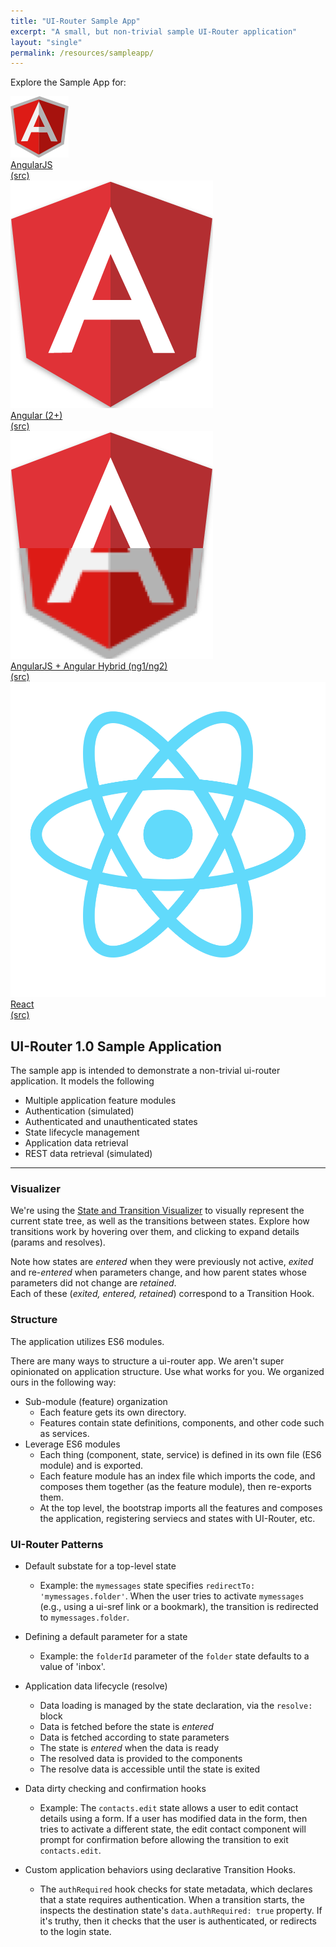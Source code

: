 ```yaml
---
title: "UI-Router Sample App"
excerpt: "A small, but non-trivial sample UI-Router application"
layout: "single"
permalink: /resources/sampleapp/
---
```

Explore the Sample App for:

<div class="about_frameworks">
  <div>
    <a href="https://ui-router.github.io/sample-app-angularjs"><img src="/images/logos/angular1.png"><div>AngularJS</div></a>
    <a href="https://github.com/ui-router/sample-app-angularjs">(src)</a>
  </div>
  <div>
    <a href="https://ui-router.github.io/sample-app-angular"><img src="/images/logos/angular2.png"><div>Angular (2+)</div></a>
    <a href="https://github.com/ui-router/sample-app-angular">(src)</a>
  </div>
  <div>
    <a href="https://ui-router.github.io/sample-app-angular-hybrid"><img src="/images/logos/ng1-to-ng2.png"><div>AngularJS + Angular Hybrid (ng1/ng2)</div></a>
    <a href="https://github.com/ui-router/sample-app-angular-hybrid">(src)</a>
  </div>
  <div>
    <a href="https://ui-router.github.io/sample-app-react/"><img src="/images/logos/react.png"><div>React</div></a>
    <a href="https://github.com/ui-router/sample-app-react">(src)</a>
  </div>
</div>

## UI-Router 1.0 Sample Application

The sample app is intended to demonstrate a non-trivial ui-router application.
It models the following 

- Multiple application feature modules
- Authentication (simulated)
- Authenticated and unauthenticated states
- State lifecycle management
- Application data retrieval
- REST data retrieval (simulated)

---

### Visualizer

We're using the [State and Transition Visualizer](http://github.com/ui-router/visualizer) to visually represent 
the current state tree, as well as the transitions between states.
Explore how transitions work by hovering over them, and clicking to expand details (params and resolves).  

Note how states are _entered_ when they were previously not active, _exited_ and re-_entered_ when parameters change,
and how parent states whose parameters did not change are _retained_.  
Each of these (_exited, entered, retained_) correspond to a Transition Hook.

### Structure

The application utilizes ES6 modules.

There are many ways to structure a ui-router app.
We aren't super opinionated on application structure.
Use what works for you.
We organized ours in the following way:

- Sub-module (feature) organization
  - Each feature gets its own directory. 
  - Features contain state definitions, components, and other code such as services.
- Leverage ES6 modules
  - Each thing (component, state, service) is defined in its own file (ES6 module) and is exported.
  - Each feature module has an index file which imports the code, and composes them together (as the feature module), then re-exports them.
  - At the top level, the bootstrap imports all the features and composes the application, registering serviecs and states with UI-Router, etc.
  
### UI-Router Patterns
  
- Default substate for a top-level state
  - Example: the `mymessages` state specifies `redirectTo: 'mymessages.folder'`.
    When the user tries to activate `mymessages` (e.g., using a ui-sref link or a bookmark), the transition is redirected to `mymessages.folder`.
    
- Defining a default parameter for a state
  - Example: the `folderId` parameter of the `folder` state defaults to a value of 'inbox'.
  
- Application data lifecycle (resolve)
  - Data loading is managed by the state declaration, via the `resolve:` block
  - Data is fetched before the state is _entered_
  - Data is fetched according to state parameters
  - The state is _entered_ when the data is ready
  - The resolved data is provided to the components
  - The resolve data is accessible until the state is exited
 
- Data dirty checking and confirmation hooks
  - Example: The `contacts.edit` state allows a user to edit contact details using a form.
    If a user has modified data in the form, then tries to activate a different state,
    the edit contact component will prompt for confirmation before allowing the transition to exit `contacts.edit`.
  
- Custom application behaviors using declarative Transition Hooks.
  - The `authRequired` hook checks for state metadata, which declares that a state requires authentication.
    When a transition starts, the inspects the destination state's `data.authRequired: true` property.
    If it's truthy, then it checks that the user is authenticated, or redirects to the login state.
    
